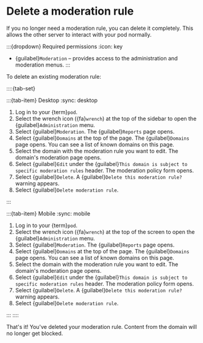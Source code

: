 # Delete a moderation rule

If you no longer need a moderation rule, you can delete it completely. This allows the other server to interact with your pod normally.

:::{dropdown} Required permissions
:icon: key

- {guilabel}`Moderation` – provides access to the administration and moderation menus.
:::

To delete an existing moderation rule:

::::{tab-set}

:::{tab-item} Desktop
:sync: desktop

1. Log in to your {term}`pod`.
2. Select the wrench icon ({fa}`wrench`) at the top of the sidebar to open the {guilabel}`Administration` menu.
3. Select {guilabel}`Moderation`. The {guilabel}`Reports` page opens.
4. Select {guilabel}`Domains` at the top of the page. The {guilabel}`Domains` page opens. You can see a list of known domains on this page.
5. Select the domain with the moderation rule you want to edit. The domain's moderation page opens.
6. Select {guilabel}`Edit` under the {guilabel}`This domain is subject to specific moderation rules` header. The moderation policy form opens.
7. Select {guilabel}`Delete`. A {guilabel}`Delete this moderation rule?` warning appears.
8. Select {guilabel}`Delete moderation rule`.

:::

:::{tab-item} Mobile
:sync: mobile

1. Log in to your {term}`pod`.
2. Select the wrench icon ({fa}`wrench`) at the top of the screen to open the {guilabel}`Administration` menu.
3. Select {guilabel}`Moderation`. The {guilabel}`Reports` page opens.
4. Select {guilabel}`Domains` at the top of the page. The {guilabel}`Domains` page opens. You can see a list of known domains on this page.
5. Select the domain with the moderation rule you want to edit. The domain's moderation page opens.
6. Select {guilabel}`Edit` under the {guilabel}`This domain is subject to specific moderation rules` header. The moderation policy form opens.
7. Select {guilabel}`Delete`. A {guilabel}`Delete this moderation rule?` warning appears.
8. Select {guilabel}`Delete moderation rule`.

:::
::::

That's it! You've deleted your moderation rule. Content from the domain will no longer get blocked.
